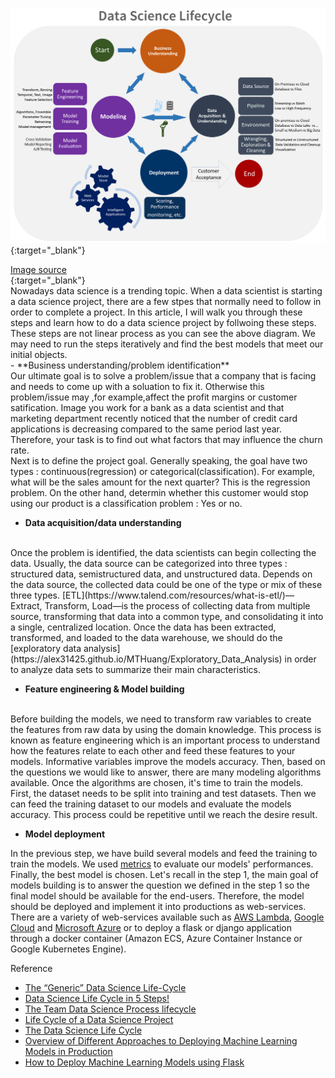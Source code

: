 [![Data_Science_lifecycle](images/Data_Science_lifecycle.png)](https://alex31425.github.io/MTHuang/images/Data_Science_lifecycle.png?raw=true){:target="_blank"} 
<figcaption><a href="https://docs.microsoft.com/en-us/azure/machine-learning/team-data-science-process/lifecycle">Image source</a></figcaption>{:target="_blank"} 

<br>
Nowadays data science is a trending topic. When a data scientist is starting a data science project, there are a few stpes that normally need to follow in order to complete a project. In this article, I will walk you through these steps and learn how to do a data science project by follwoing these steps. These steps are not linear process as you can see the above diagram. We may need to run the steps iteratively and find the best models that meet our initial objects. 
<br>
- **Business understanding/problem identification**
<br>
Our ultimate goal is to solve a problem/issue that a company that is facing and needs to come up with a soluation to fix it. Otherwise this problem/issue may ,for example,affect the profit margins or customer satification. Image you work for a bank as a data scientist and that marketing department recently noticed that the number of credit card applications is decreasing compared to the same period last year. Therefore, your task is to find out what factors that may influence the churn rate. 
<br>
Next is to define the project goal. Generally speaking, the goal have two types : continuous(regression) or categorical(classification). For example, what will be the sales amount for the next quarter? This is the regression problem. On the other hand, determin whether this customer would stop using our product is a classification problem : Yes or no.    
<br>

- **Data acquisition/data understanding**
<br>
Once the problem is identified, the data scientists can begin collecting the data. Usually, the data source can be categorized into three types : structured data, semistructured data, and unstructured data. Depends on the data source, the collected data could be one of the type or mix of these three types. [ETL](https://www.talend.com/resources/what-is-etl/)—Extract, Transform, Load—is the process of collecting data from multiple source, transforming that data into a common type, and consolidating it into a single, centralized location. Once the data has been extracted, transformed, and loaded to the data warehouse, we should do the [exploratory data analysis](https://alex31425.github.io/MTHuang/Exploratory_Data_Analysis) in order to analyze data sets to summarize their main characteristics.


- **Feature engineering & Model building**
<br>
Before building the models, we need to transform raw variables to create the features from raw data by using the domain knowledge. This process is known as feature engineering which is an important process to understand how the features relate to each other and feed these features to your models. Informative variables improve the models accuracy. Then, based on the questions we would like to answer, there are many modeling algorithms available. Once the algorithms are chosen, it's time to train the models. First, the dataset needs to be split into training and test datasets. Then we can feed the training dataset to our models and evaluate the models accuracy. This process could be repetitive until we reach the desire result.     


- **Model deployment**

In the previous step, we have build several models and feed the training to train the models. We used [metrics](https://machinelearningmastery.com/metrics-evaluate-machine-learning-algorithms-python/) to evaluate our models' performances. Finally, the best model is chosen. Let's recall in the step 1, the main goal of models building is to answer the question we defined in the step 1 so the final model should be available for the end-users. Therefore, the model should be deployed and implement it into productions as web-services. There are a variety of web-services available such as [AWS Lambda](https://aws.amazon.com/lambda/), [Google Cloud](https://cloud.google.com/) and [Microsoft Azure](https://azure.microsoft.com/en-us/services/functions/) or to deploy a flask or django application through a docker container (Amazon ECS, Azure Container Instance or Google Kubernetes Engine).



Reference
- [The “Generic” Data Science Life-Cycle](https://towardsdatascience.com/stoend-to-end-data-science-life-cycle-6387523b5afc)
- [Data Science Life Cycle in 5 Steps!](https://medium.com/@vanshikagoel/data-science-life-cycle-in-5-steps-3fe720b2a2fe)
- [The Team Data Science Process lifecycle](https://docs.microsoft.com/en-us/azure/machine-learning/team-data-science-process/lifecycle)
- [Life Cycle of a Data Science Project](https://www.dezyre.com/article/life-cycle-of-a-data-science-project/270)
- [The Data Science Life Cycle](https://www.dezyre.com/article/life-cycle-of-a-data-science-project/270)
- [Overview of Different Approaches to Deploying Machine Learning Models in Production](https://www.kdnuggets.com/2019/06/approaches-deploying-machine-learning-production.html)
- [How to Deploy Machine Learning Models using Flask](https://www.analyticsvidhya.com/blog/2020/04/how-to-deploy-machine-learning-model-flask/)

